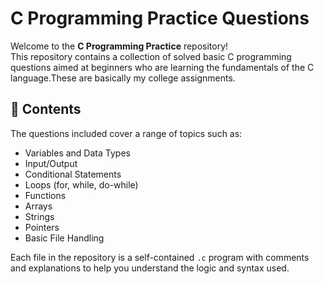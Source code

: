 # C Programming Practice Questions

Welcome to the **C Programming Practice** repository!  
This repository contains a collection of solved basic C programming questions aimed at beginners who are learning the fundamentals of the C language.These are basically my college assignments. 

## 📘 Contents

The questions included cover a range of topics such as:

- Variables and Data Types
- Input/Output
- Conditional Statements
- Loops (for, while, do-while)
- Functions
- Arrays
- Strings
- Pointers
- Basic File Handling

Each file in the repository is a self-contained `.c` program with comments and explanations to help you understand the logic and syntax used.

